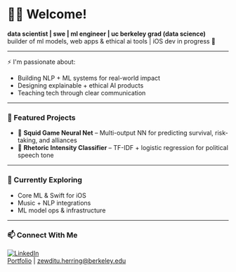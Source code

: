 # 👋🏽 Welcome!

**data scientist | swe | ml engineer | uc berkeley grad (data science)**  
builder of ml models, web apps & ethical ai tools | iOS dev in progress 🍎

---

⚡ I'm passionate about:
- Building NLP + ML systems for real-world impact
- Designing explainable + ethical AI products
- Teaching tech through clear communication

---

### 🔬 Featured Projects

- 🦑 **Squid Game Neural Net** – Multi-output NN for predicting survival, risk-taking, and alliances  
- 🧠 **Rhetoric Intensity Classifier** – TF-IDF + logistic regression for political speech tone  

---

### 🌱 Currently Exploring

- Core ML & Swift for iOS  
- Music + NLP integrations  
- ML model ops & infrastructure

---

### 📫 Connect With Me

[![LinkedIn](https://img.shields.io/badge/LinkedIn-blue?logo=linkedin)](https://linkedin.com/in/zewdi-herring)  
[Portfolio](https://zewdiherring.github.io) | zewditu.herring@berkeley.edu

